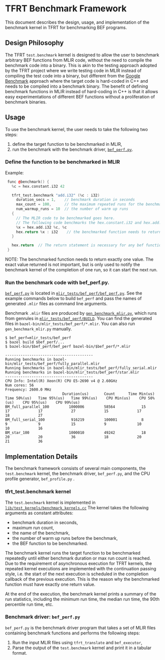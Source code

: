# TFRT Benchmark Framework

<!--* freshness: {
  owner: 'jingdong'
  reviewed: '2020-02-25'
} *-->

<!-- TOC -->

This document describes the design, usage, and implementation of the benchmark
kernel in TFRT for benchmarking BEF programs.

## Design Philosophy

The TFRT `test.benchmark` kernel is designed to allow the user to benchmark
arbitrary BEF functions from MLIR code, without the need to compile the
benchmark code into a binary. This is akin to the testing approach adopted by
the TFRT project where we write testing code in MLIR instead of compiling the
test code into a binary, but different from the
[Google Benchmark](https://github.com/google/benchmark) approach where the
target code is hard-coded in C++ and needs to be compiled into a benchmark
binary. The benefit of defining benchmark functions in MLIR instead of
hard-coding in C++ is that it allows easy experimentations of different BEF
functions without a proliferation of benchmark binaries.

## Usage

To use the benchmark kernel, the user needs to take the following two steps:

1.  define the target function to be benchmarked in MLIR,
2.  run the benchmark with the benchmark driver,
    [`bef_perf.py`](https://github.com/tensorflow/runtime/blob/master/mlir_tests/bef_perf/bef_perf.py).

### Define the function to be benchmarked in MLIR

Example:

```c++
 func @benchmark() {
   %c = hex.constant.i32 42

   tfrt_test.benchmark "add.i32" (%c : i32)
     duration_secs = 1,    // benchmark duration in seconds
     max_count = 100,      // the maximum repeated runs for the benchmark
     num_warmup_runs = 10  // the number of warm up runs
   {
     // The MLIR code to be benchmarked goes here.
     // The following code benchmarks the hex.constant.i32 and hex.add.i32 kernel
     %x = hex.add.i32 %c, %c
     hex.return %x : i32    // the benchmarked function needs to return exactly one value
   }

   hex.return  // The return statement is necessary for any bef function.
 }
```

NOTE: The benchmarked function needs to return exactly one value. The exact
value returned is not important, but is only used to notify the benchmark kernel
of the completion of one run, so it can start the next run.

### Run the benchmark code with bef_perf.py.

[`bef_perf.py`](https://github.com/tensorflow/runtime/blob/master/mlir_tests/bef_perf/bef_perf.py)
is located in
[`mlir_tests/bef_perf/bef_perf.py`](https://github.com/tensorflow/runtime/blob/master/mlir_tests/bef_perf/).
See the example commands below to build `bef_perf` and pass the names of
generated `.mlir` files as command line arguments.

Benchmark `.mlir` files are produced by
[`gen_benchmark_mlir.py`](https://github.com/tensorflow/runtime/blob/master/mlir_tests/bef_perf/gen_benchmark_mlir.py),
which runs from genrules in
[`mlir_tests/bef_perf/BUILD`](https://github.com/tensorflow/runtime/blob/master/mlir_tests/bef_perf/BUILD).
You can find the generated files in `bazel-bin/mlir_tests/bef_perf/*.mlir`. You
can also run `gen_benchmark_mlir.py` manually.

```shell
$ bef_perf=mlir_tests/bef_perf
$ bazel build $bef_perf/...
$ bazel-bin/$bef_perf/bef_perf bazel-bin/$bef_perf/*.mlir
```

```shell
----------------------------------------
Running benchmarks in bazel-bin/mlir_tests/bef_perf/fully_parallel.mlir
Running benchmarks in bazel-bin/mlir_tests/bef_perf/fully_serial.mlir
Running benchmarks in bazel-bin/mlir_tests/bef_perf/star.mlir
----------------------------------------
CPU Info: Intel(R) Xeon(R) CPU E5-2690 v4 @ 2.60GHz
Num cores: 56
Frequency: 2600.0 MHz
                          Duration(us)       Count      Time Min(us)   Time 50%(us)   Time 95%(us)   Time 99%(us)    CPU Min(us)    CPU 50%(us)    CPU 95%(us)    CPU 99%(us)
BM_full_parallel_100         1000006         58564            15             17             17             27             15             17             18             27
BM_full_serial_100            916219         100001           8              9              9              15             9              10             10             16
BM_star_100                  1000010         49242            18             20             20             36             18             20             21             36
```

## Implementation Details

The benchmark framework consists of several main components, the
`test.benchmark` kernel, the benchmark driver, `bef_perf.py`, and the CPU
profile generator, `bef_profile.py` .

### tfrt_test.benchmark kernel

The `test.benchmark` kernel is implemented in
[`lib/test_kernels/benchmark_kernels.cc`](https://github.com/tensorflow/runtime/blob/master/lib/test_kernels/benchmark_kernels.cc)
The kernel takes the following arguments as constant attributes:

*   benchmark duration in seconds,
*   maximum run count,
*   the name of the benchmark,
*   the number of warm up runs before the benchmark,
*   the BEF function to be benchmarked.

The benchmark kernel runs the target function to be benchmarked repeatedly until
either benchmark duration or max run count is reached. Due to the requirement of
asynchronous execution for TFRT kernels, the repeated kernel executions are
implemented with the continuation passing style, i.e. the start of the next
execution is scheduled in the completion callback of the previous execution.
This is the reason why the benchmarked function must have exactly one return
value.

At the end of the execution, the benchmark kernel prints a summary of the run
statistics, including the minimum run time, the median run time, the 90th
percentile run time, etc.

### Benchmark driver: `bef_perf.py`

`bef_perf.py` is the benchmark driver program that takes a set of MLIR files
containing benchmark functions and performs the following steps:

1.  Run the input MLIR files using `tfrt_translate` and `bef_executor`,
1.  Parse the output of the `test.benchmark` kernel and print it in a tabular
    format.
